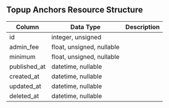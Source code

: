 ## Topup Anchors Resource Structure

| Column | Data Type | Description |
| ------ | --------- | ----------- |
| id | integer, unsigned |  |
| admin_fee | float, unsigned, nullable |  |
| minimum | float, unsigned, nullable |  |
| published_at | datetime, nullable |  |
| created_at | datetime, nullable |  |
| updated_at | datetime, nullable |  |
| deleted_at | datetime, nullable |  |

